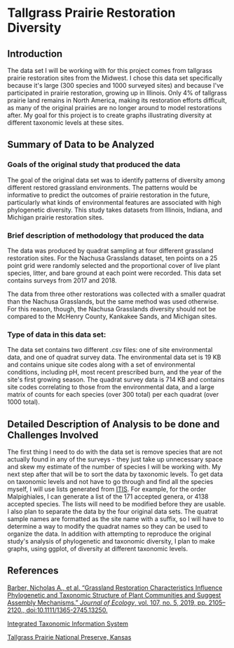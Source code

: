 ﻿# Tallgrass Prairie Restoration Diversity
## Introduction
The data set I will be working with for this project comes from tallgrass prairie restoration sites from the Midwest.  I chose this data set specifically because it's large (300 species and 1000 surveyed sites) and because I've participated in prairie restoration, growing up in Illinois.  Only 4% of tallgrass prairie land remains in North America, making its restoration efforts difficult, as many of the original prairies are no longer around to model restorations after.  My goal for this project is to create graphs illustrating diversity at different taxonomic levels at these sites.
## Summary of Data to be Analyzed
### Goals of the original study that produced the data
The goal of the original data set was to identify patterns of diversity among different restored grassland environments.  The patterns would be informative to predict the outcomes of prairie restoration in the future, particularly what kinds of environmental features are associated with high phylogenetic diversity.  This study takes datasets from Illinois, Indiana, and Michigan prairie restoration sites.
### Brief description of methodology that produced the data
The data was produced by quadrat sampling at four different grassland restoration sites.  For the Nachusa Grasslands dataset, ten points on a 25 point grid were randomly selected and the proportional cover of live plant species, litter, and bare ground at each point were recorded.  This data set contains surveys from 2017 and 2018.

The data from three other restorations was collected with a smaller quadrat than the Nachusa Grasslands, but the same method was used otherwise.  For this reason, though, the Nachusa Grasslands diversity should not be compared to the McHenry County, Kankakee Sands, and Michigan sites. 
### Type of data in this data set:
The data set contains two different .csv files: one of site environmental data, and one of quadrat survey data.  The environmental data set is 19 KB and contains unique site codes along with a set of environmental conditions, including pH, most recent prescribed burn, and the year of the site's first growing season.  The quadrat survey data is 714 KB and contains site codes correlating to those from the environmental data, and a large matrix of counts for each species (over 300 total) per each quadrat (over 1000 total).

## Detailed Description of Analysis to be done and Challenges Involved
The first thing I need to do with the data set is remove species that are not actually found in any of the surveys - they just take up unnecessary space and skew my estimate of the number of species I will be working with.  My next step after that will be to sort the data by taxonomic levels.  To get data on taxonomic levels and not have to go through and find all the species myself, I will use lists generated from [ITIS](https://www.itis.gov/).  For example, for the order Malpighiales, I can generate a list of the 171 accepted genera, or 4138 accepted species.  The lists will need to be modified before they are usable.  I also plan to separate the data by the four original data sets.  The quatrat sample names are formatted as the site name with a suffix, so I will have to determine a way to modify the quadrat names so they can be used to organize the data.  In addition with attempting to reproduce the original study's analysis of phylogenetic and taxonomic diversity, I plan to make graphs, using ggplot, of diversity at different taxonomic levels.

## References
[Barber, Nicholas A., et al. “Grassland Restoration Characteristics Influence Phylogenetic and Taxonomic Structure of Plant Communities and Suggest Assembly Mechanisms.” _Journal of Ecology_, vol. 107, no. 5, 2019, pp. 2105–2120., doi:10.1111/1365-2745.13250.](https://besjournals-onlinelibrary-wiley-com.colorado.idm.oclc.org/doi/full/10.1111/1365-2745.13250)

[Integrated Taxonomic Information System](https://www.itis.gov/)

[Tallgrass Prairie National Preserve, Kansas](https://www.nps.gov/tapr/index.htm)


